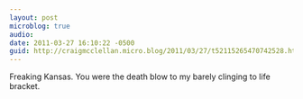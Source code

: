 ```yaml
---
layout: post
microblog: true
audio: 
date: 2011-03-27 16:10:22 -0500
guid: http://craigmcclellan.micro.blog/2011/03/27/t52115265470742528.html
---
```

Freaking Kansas.  You were the death blow to my barely clinging to life bracket.
